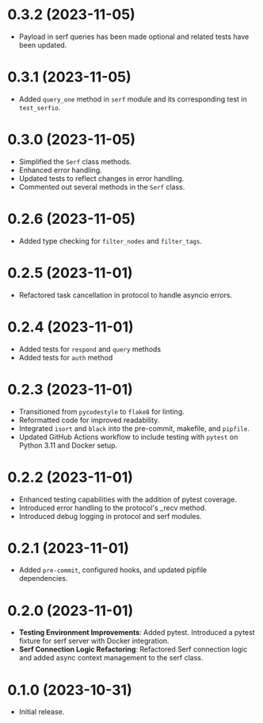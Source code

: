 # 0.3.2 (2023-11-05)

-  Payload in serf queries has been made optional and related tests have been updated.

# 0.3.1 (2023-11-05)

-  Added `query_one` method in `serf` module and its corresponding test in `test_serfio`.

# 0.3.0 (2023-11-05)

-  Simplified the `Serf` class methods.
-  Enhanced error handling.
-  Updated tests to reflect changes in error handling.
-  Commented out several methods in the `Serf` class.

# 0.2.6 (2023-11-05)

-  Added type checking for `filter_nodes` and `filter_tags`.

# 0.2.5 (2023-11-01)

-  Refactored task cancellation in protocol to handle asyncio errors.

# 0.2.4 (2023-11-01)

-  Added tests for `respond` and `query` methods
-  Added tests for `auth` method

# 0.2.3 (2023-11-01)

-  Transitioned from `pycodestyle` to `flake8` for linting.
-  Reformatted code for improved readability.
-  Integrated `isort` and `black` into the pre-commit, makefile, and `pipfile`.
-  Updated GitHub Actions workflow to include testing with `pytest` on Python 3.11 and Docker setup.

# 0.2.2 (2023-11-01)

-  Enhanced testing capabilities with the addition of pytest coverage.
-  Introduced error handling to the protocol's _recv method.
-  Introduced debug logging in protocol and serf modules.

# 0.2.1 (2023-11-01)

-  Added `pre-commit`, configured hooks, and updated pipfile dependencies.

# 0.2.0 (2023-11-01)

-  **Testing Environment Improvements**: Added pytest. Introduced a pytest fixture for serf server with Docker integration.
-  **Serf Connection Logic Refactoring**: Refactored Serf connection logic and added async context management to the serf class.

# 0.1.0 (2023-10-31)

-  Initial release.
